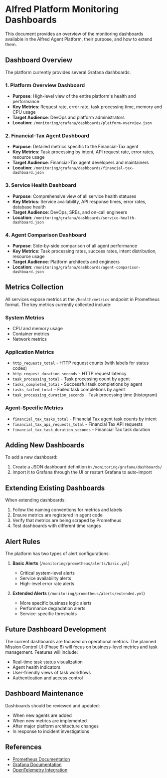 # Alfred Platform Monitoring Dashboards

This document provides an overview of the monitoring dashboards available in the Alfred Agent Platform, their purpose, and how to extend them.

## Dashboard Overview

The platform currently provides several Grafana dashboards:

### 1. Platform Overview Dashboard
- **Purpose**: High-level view of the entire platform's health and performance
- **Key Metrics**: Request rate, error rate, task processing time, memory and CPU usage
- **Target Audience**: DevOps and platform administrators
- **Location**: `/monitoring/grafana/dashboards/platform-overview.json`

### 2. Financial-Tax Agent Dashboard
- **Purpose**: Detailed metrics specific to the Financial-Tax agent
- **Key Metrics**: Task processing by intent, API request rate, error rates, resource usage
- **Target Audience**: Financial-Tax agent developers and maintainers
- **Location**: `/monitoring/grafana/dashboards/financial-tax-dashboard.json`

### 3. Service Health Dashboard
- **Purpose**: Comprehensive view of all service health statuses
- **Key Metrics**: Service availability, API response times, error rates, database health
- **Target Audience**: DevOps, SREs, and on-call engineers
- **Location**: `/monitoring/grafana/dashboards/service-health-dashboard.json`

### 4. Agent Comparison Dashboard
- **Purpose**: Side-by-side comparison of all agent performance
- **Key Metrics**: Task processing rates, success rates, intent distribution, resource usage
- **Target Audience**: Platform architects and engineers
- **Location**: `/monitoring/grafana/dashboards/agent-comparison-dashboard.json`

## Metrics Collection

All services expose metrics at the `/health/metrics` endpoint in Prometheus format. The key metrics currently collected include:

### System Metrics
- CPU and memory usage 
- Container metrics
- Network metrics

### Application Metrics
- `http_requests_total` - HTTP request counts (with labels for status codes)
- `http_request_duration_seconds` - HTTP request latency
- `task_processing_total` - Task processing count by agent
- `tasks_completed_total` - Successful task completions by agent
- `tasks_failed_total` - Failed task completions by agent
- `task_processing_duration_seconds` - Task processing time (histogram)

### Agent-Specific Metrics
- `financial_tax_tasks_total` - Financial Tax agent task counts by intent
- `financial_tax_api_requests_total` - Financial Tax API requests
- `financial_tax_task_duration_seconds` - Financial Tax task duration

## Adding New Dashboards

To add a new dashboard:

1. Create a JSON dashboard definition in `/monitoring/grafana/dashboards/`
2. Import it to Grafana through the UI or restart Grafana to auto-import

## Extending Existing Dashboards

When extending dashboards:

1. Follow the naming conventions for metrics and labels
2. Ensure metrics are registered in agent code 
3. Verify that metrics are being scraped by Prometheus
4. Test dashboards with different time ranges

## Alert Rules

The platform has two types of alert configurations:

1. **Basic Alerts** (`/monitoring/prometheus/alerts/basic.yml`)
   - Critical system-level alerts
   - Service availability alerts
   - High-level error rate alerts

2. **Extended Alerts** (`/monitoring/prometheus/alerts/extended.yml`)
   - More specific business logic alerts
   - Performance degradation alerts
   - Service-specific thresholds

## Future Dashboard Development

The current dashboards are focused on operational metrics. The planned Mission Control UI (Phase 6) will focus on business-level metrics and task management. Features will include:

- Real-time task status visualization
- Agent health indicators
- User-friendly views of task workflows
- Authentication and access control

## Dashboard Maintenance

Dashboards should be reviewed and updated:

- When new agents are added
- When new metrics are implemented
- After major platform architecture changes
- In response to incident investigations

## References

- [Prometheus Documentation](https://prometheus.io/docs/introduction/overview/)
- [Grafana Documentation](https://grafana.com/docs/)
- [OpenTelemetry Integration](https://opentelemetry.io/)